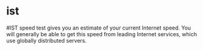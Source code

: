 # ist
#IST speed test gives you an estimate of your current Internet speed. You will generally be able to get this speed from leading Internet services, which use globally distributed servers.
